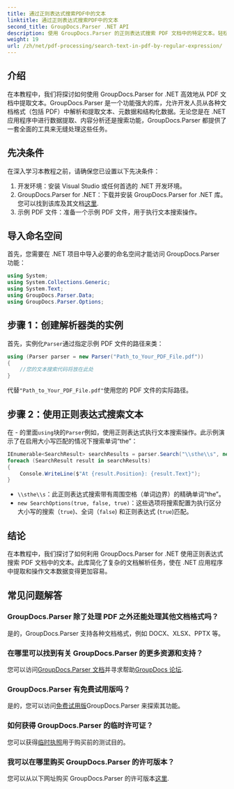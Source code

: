 ```yaml
---
title: 通过正则表达式搜索PDF中的文本
linktitle: 通过正则表达式搜索PDF中的文本
second_title: GroupDocs.Parser .NET API
description: 使用 GroupDocs.Parser 的正则表达式搜索 PDF 文档中的特定文本。轻松提取、分析和操作 PDF 文本。
weight: 19
url: /zh/net/pdf-processing/search-text-in-pdf-by-regular-expression/
---
```

## 介绍
在本教程中，我们将探讨如何使用 GroupDocs.Parser for .NET 高效地从 PDF 文档中提取文本。GroupDocs.Parser 是一个功能强大的库，允许开发人员从各种文档格式（包括 PDF）中解析和提取文本、元数据和结构化数据。无论您是在 .NET 应用程序中进行数据提取、内容分析还是搜索功能，GroupDocs.Parser 都提供了一套全面的工具来无缝处理这些任务。
## 先决条件
在深入学习本教程之前，请确保您已设置以下先决条件：
1. 开发环境：安装 Visual Studio 或任何首选的 .NET 开发环境。
2.  GroupDocs.Parser for .NET：下载并安装 GroupDocs.Parser for .NET 库。您可以找到该库及其文档[这里](https://releases.groupdocs.com/parser/net/).
3. 示例 PDF 文件：准备一个示例 PDF 文件，用于执行文本搜索操作。

## 导入命名空间
首先，您需要在 .NET 项目中导入必要的命名空间才能访问 GroupDocs.Parser 功能：
```csharp
using System;
using System.Collections.Generic;
using System.Text;
using GroupDocs.Parser.Data;
using GroupDocs.Parser.Options;
```
## 步骤 1：创建解析器类的实例
首先，实例化`Parser`通过指定示例 PDF 文件的路径来类：
```csharp
using (Parser parser = new Parser("Path_to_Your_PDF_File.pdf"))
{
    //您的文本搜索代码将放在此处
}
```
代替`"Path_to_Your_PDF_File.pdf"`使用您的 PDF 文件的实际路径。
## 步骤 2：使用正则表达式搜索文本
在 - 的里面`using`块的`Parser`例如，使用正则表达式执行文本搜索操作。此示例演示了在启用大小写匹配的情况下搜索单词“the”：
```csharp
IEnumerable<SearchResult> searchResults = parser.Search("\\sthe\\s", new SearchOptions(true, false, true));
foreach (SearchResult result in searchResults)
{
    Console.WriteLine($"At {result.Position}: {result.Text}");
}
```
- `\\sthe\\s`：此正则表达式搜索带有周围空格（单词边界）的精确单词“the”。
- `new SearchOptions(true, false, true)`：这些选项将搜索配置为执行区分大小写的搜索（`true`)、全词（`false`) 和正则表达式 (`true`)匹配。

## 结论
在本教程中，我们探讨了如何利用 GroupDocs.Parser for .NET 使用正则表达式搜索 PDF 文档中的文本。此库简化了复杂的文档解析任务，使在 .NET 应用程序中提取和操作文本数据变得更加容易。

## 常见问题解答
### GroupDocs.Parser 除了处理 PDF 之外还能处理其他文档格式吗？
是的，GroupDocs.Parser 支持各种文档格式，例如 DOCX、XLSX、PPTX 等。
### 在哪里可以找到有关 GroupDocs.Parser 的更多资源和支持？
您可以访问[GroupDocs.Parser 文档](https://tutorials.groupdocs.com/parser/net/)并寻求帮助[GroupDocs 论坛](https://forum.groupdocs.com/c/parser/17).
### GroupDocs.Parser 有免费试用版吗？
是的，您可以访问[免费试用版](https://releases.groupdocs.com/)GroupDocs.Parser 来探索其功能。
### 如何获得 GroupDocs.Parser 的临时许可证？
您可以获得[临时执照](https://purchase.groupdocs.com/temporary-license/)用于购买前的测试目的。
### 我可以在哪里购买 GroupDocs.Parser 的许可版本？
您可以从以下网址购买 GroupDocs.Parser 的许可版本[这里](https://purchase.groupdocs.com/buy).